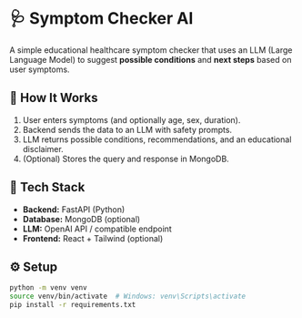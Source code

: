 # 🩺 Symptom Checker AI

A simple educational healthcare symptom checker that uses an LLM (Large Language Model) to suggest **possible conditions** and **next steps** based on user symptoms.

## 🚀 How It Works
1. User enters symptoms (and optionally age, sex, duration).
2. Backend sends the data to an LLM with safety prompts.
3. LLM returns possible conditions, recommendations, and an educational disclaimer.
4. (Optional) Stores the query and response in MongoDB.

## 🧠 Tech Stack
- **Backend:** FastAPI (Python)
- **Database:** MongoDB (optional)
- **LLM:** OpenAI API / compatible endpoint
- **Frontend:** React + Tailwind (optional)

## ⚙️ Setup
```bash
python -m venv venv
source venv/bin/activate  # Windows: venv\Scripts\activate
pip install -r requirements.txt
